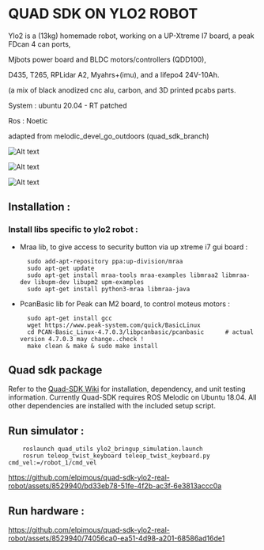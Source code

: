 # QUAD SDK ON YLO2 ROBOT

Ylo2 is a (13kg) homemade robot, working on a UP-Xtreme I7 board, a peak FDcan 4 can ports, 

Mjbots power board and BLDC motors/controllers (QDD100),

D435, T265, RPLidar A2, Myahrs+(imu), and a lifepo4 24V-10Ah.

(a mix of black anodized cnc alu, carbon, and 3D printed pcabs parts. 

System                  : ubuntu 20.04 - RT patched

Ros                     : Noetic

adapted from melodic_devel_go_outdoors (quad_sdk_branch)

![Alt text](doc/dock2.jpg?raw=true)

![Alt text](doc/dock1.jpg?raw=true)

![Alt text](doc/dock4.jpg?raw=true)

## Installation :

### Install libs specific to ylo2 robot :

* Mraa lib, to give access to security button via up xtreme i7 gui board :

        sudo add-apt-repository ppa:up-division/mraa
        sudo apt-get update
        sudo apt-get install mraa-tools mraa-examples libmraa2 libmraa-dev libupm-dev libupm2 upm-examples
        sudo apt-get install python3-mraa libmraa-java
 
* PcanBasic lib for Peak can M2 board, to control moteus motors :

        sudo apt-get install gcc
        wget https://www.peak-system.com/quick/BasicLinux
        cd PCAN-Basic_Linux-4.7.0.3/libpcanbasic/pcanbasic      # actual version 4.7.0.3 may change..check !
        make clean & make & sudo make install

## Quad sdk package

Refer to the [Quad-SDK Wiki](https://github.com/robomechanics/quad-sdk/wiki/1.-Getting-Started-with-Quad-SDK) for installation, dependency, and unit testing information. Currently Quad-SDK requires ROS Melodic on Ubuntu 18.04. All other dependencies are installed with the included setup script.

[paper]: https://www.andrew.cmu.edu/user/amj1/papers/Quad_SDK_ICRA_Abstract.pdf

## Run simulator :

        roslaunch quad_utils ylo2_bringup_simulation.launch
        rosrun teleop_twist_keyboard teleop_twist_keyboard.py cmd_vel:=/robot_1/cmd_vel

https://github.com/elpimous/quad-sdk-ylo2-real-robot/assets/8529940/bd33eb78-51fe-4f2b-ac3f-6e3813accc0a

## Run hardware :

https://github.com/elpimous/quad-sdk-ylo2-real-robot/assets/8529940/74056ca0-ea51-4d98-a201-68586ad16de1


